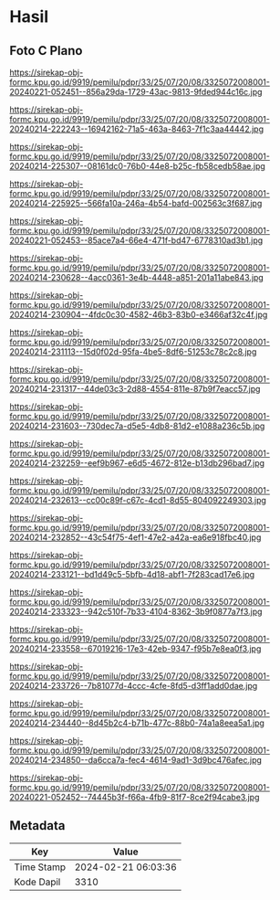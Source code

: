 # Hasil

## Foto C Plano

https://sirekap-obj-formc.kpu.go.id/9919/pemilu/pdpr/33/25/07/20/08/3325072008001-20240221-052451--856a29da-1729-43ac-9813-9fded944c16c.jpg

https://sirekap-obj-formc.kpu.go.id/9919/pemilu/pdpr/33/25/07/20/08/3325072008001-20240214-222243--16942162-71a5-463a-8463-7f1c3aa44442.jpg

https://sirekap-obj-formc.kpu.go.id/9919/pemilu/pdpr/33/25/07/20/08/3325072008001-20240214-225307--08161dc0-76b0-44e8-b25c-fb58cedb58ae.jpg

https://sirekap-obj-formc.kpu.go.id/9919/pemilu/pdpr/33/25/07/20/08/3325072008001-20240214-225925--566fa10a-246a-4b54-bafd-002563c3f687.jpg

https://sirekap-obj-formc.kpu.go.id/9919/pemilu/pdpr/33/25/07/20/08/3325072008001-20240221-052453--85ace7a4-66e4-471f-bd47-6778310ad3b1.jpg

https://sirekap-obj-formc.kpu.go.id/9919/pemilu/pdpr/33/25/07/20/08/3325072008001-20240214-230628--4acc0361-3e4b-4448-a851-201a11abe843.jpg

https://sirekap-obj-formc.kpu.go.id/9919/pemilu/pdpr/33/25/07/20/08/3325072008001-20240214-230904--4fdc0c30-4582-46b3-83b0-e3466af32c4f.jpg

https://sirekap-obj-formc.kpu.go.id/9919/pemilu/pdpr/33/25/07/20/08/3325072008001-20240214-231113--15d0f02d-95fa-4be5-8df6-51253c78c2c8.jpg

https://sirekap-obj-formc.kpu.go.id/9919/pemilu/pdpr/33/25/07/20/08/3325072008001-20240214-231317--44de03c3-2d88-4554-811e-87b9f7eacc57.jpg

https://sirekap-obj-formc.kpu.go.id/9919/pemilu/pdpr/33/25/07/20/08/3325072008001-20240214-231603--730dec7a-d5e5-4db8-81d2-e1088a236c5b.jpg

https://sirekap-obj-formc.kpu.go.id/9919/pemilu/pdpr/33/25/07/20/08/3325072008001-20240214-232259--eef9b967-e6d5-4672-812e-b13db296bad7.jpg

https://sirekap-obj-formc.kpu.go.id/9919/pemilu/pdpr/33/25/07/20/08/3325072008001-20240214-232613--cc00c89f-c67c-4cd1-8d55-804092249303.jpg

https://sirekap-obj-formc.kpu.go.id/9919/pemilu/pdpr/33/25/07/20/08/3325072008001-20240214-232852--43c54f75-4ef1-47e2-a42a-ea6e918fbc40.jpg

https://sirekap-obj-formc.kpu.go.id/9919/pemilu/pdpr/33/25/07/20/08/3325072008001-20240214-233121--bd1d49c5-5bfb-4d18-abf1-7f283cad17e6.jpg

https://sirekap-obj-formc.kpu.go.id/9919/pemilu/pdpr/33/25/07/20/08/3325072008001-20240214-233323--942c510f-7b33-4104-8362-3b9f0877a7f3.jpg

https://sirekap-obj-formc.kpu.go.id/9919/pemilu/pdpr/33/25/07/20/08/3325072008001-20240214-233558--67019216-17e3-42eb-9347-f95b7e8ea0f3.jpg

https://sirekap-obj-formc.kpu.go.id/9919/pemilu/pdpr/33/25/07/20/08/3325072008001-20240214-233726--7b81077d-4ccc-4cfe-8fd5-d3ff1add0dae.jpg

https://sirekap-obj-formc.kpu.go.id/9919/pemilu/pdpr/33/25/07/20/08/3325072008001-20240214-234440--8d45b2c4-b71b-477c-88b0-74a1a8eea5a1.jpg

https://sirekap-obj-formc.kpu.go.id/9919/pemilu/pdpr/33/25/07/20/08/3325072008001-20240214-234850--da6cca7a-fec4-4614-9ad1-3d9bc476afec.jpg

https://sirekap-obj-formc.kpu.go.id/9919/pemilu/pdpr/33/25/07/20/08/3325072008001-20240221-052452--74445b3f-f66a-4fb9-81f7-8ce2f94cabe3.jpg


## Metadata

| Key        | Value               |
| ---------- | ------------------- |
| Time Stamp | 2024-02-21 06:03:36 |
| Kode Dapil | 3310                |



